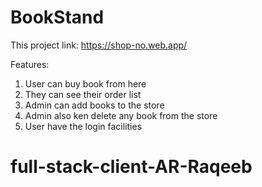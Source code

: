 # BookStand

This project link: https://shop-no.web.app/

Features:
1. User can buy book from here
2. They can see their order list
3. Admin can add books to the store
4. Admin also ken delete any book from the store
5. User have the login facilities
# full-stack-client-AR-Raqeeb
